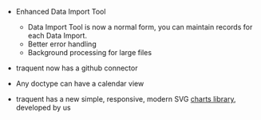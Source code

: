 - Enhanced Data Import Tool
	- Data Import Tool is now a normal form, you can maintain records for each Data Import.
	- Better error handling
	- Background processing for large files

- traquent now has a github connector

- Any doctype can have a calendar view

- traquent has a new simple, responsive, modern SVG [charts library](https://github.com/traquent/charts), developed by us